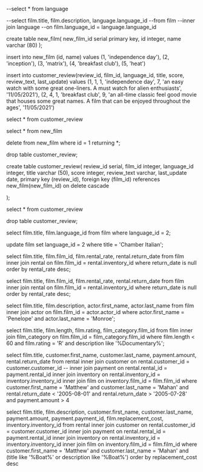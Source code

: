--select * from language

--select film.title, film.description, language.language_id
--from film
--inner join language
--on film.language_id = language.language_id

create table new_film(
new_film_id serial primary key,
id integer,
name varchar (80)
);

insert into new_film (id, name)
values (1, 'independence day'), (2, 'inception'), (3, 'matrix'), (4, 'breakfast club'), (5, 'heat')



insert into customer_review(review_id, film_id, language_id, title, score, review_text, last_update)
values (1, 1, 1, 'independence day', 7, 'an easy watch with some great one-liners. A must watch for alien enthusiasts', '11/05/2021'),
(2, 4, 1, 'breakfast club', 9, 'an all-time classic feel good movie that houses some great names. A film that can be enjoyed throughout the ages', '11/05/2021')

select * from customer_review

select * from new_film

delete from new_film
where id = 1
returning *;

drop table customer_review;

create table customer_review(
review_id serial,
film_id integer,
language_id integer,
title varchar (50),
score integer,
review_text varchar,
last_update date,
primary key (review_id),
foreign key (film_id) references new_film(new_film_id) on delete cascade

);

select * from customer_review

drop table customer_review;

select film.title, film.language_id from film where language_id = 2;

update film
set language_id = 2 where title = 'Chamber Italian';


select film.title, film.film_id, film.rental_rate, rental.return_date from film
inner join rental
on film.film_id = rental.inventory_id
where return_date is null order by rental_rate desc;

select film.title, film.film_id, film.rental_rate, rental.return_date from film
inner join rental
on film.film_id = rental.inventory_id
where return_date is null order by rental_rate desc;

select film.title, film.description, actor.first_name, actor.last_name from film
inner join actor
on film.film_id = actor.actor_id
where actor.first_name = 'Penelope' and actor.last_name = 'Monroe';


select film.title, film.length, film.rating, film_category.film_id from film
inner join film_category
on film.film_id = film_category.film_id
where film.length < 60 and film.rating = 'R'
and description like '%Documentary%';

select film.title, customer.first_name, customer.last_name, payment.amount, rental.return_date
from rental 
inner join customer
on rental.customer_id = customer.customer_id -- 
inner join payment
on rental.rental_id = payment.rental_id 
inner join inventory
on rental.inventory_id = inventory.inventory_id 
inner join film 
on inventory.film_id = film.film_id
where customer.first_name = 'Matthew'
and customer.last_name = 'Mahan'
and rental.return_date < '2005-08-01'
and rental.return_date > '2005-07-28'
and payment.amount > 4

select film.title, film.description, customer.first_name, customer.last_name, payment.amount, payment.payment_id, film.replacement_cost, inventory.inventory_id
from rental
inner join customer
on rental.customer_id = customer.customer_id
inner join payment
on rental.rental_id = payment.rental_id
inner join inventory
on rental.inventory_id = inventory.inventory_id
inner join film
on inventory.film_id = film.film_id
where customer.first_name = 'Matthew'
and customer.last_name = 'Mahan'
and (title like '%Boat%' or description like '%Boat%')
order by replacement_cost desc


